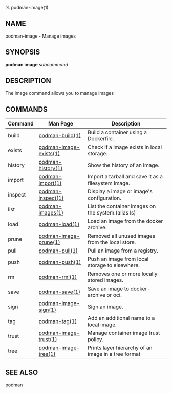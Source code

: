 % podman-image(1)

## NAME
podman\-image - Manage images

## SYNOPSIS
**podman image** *subcommand*

## DESCRIPTION
The image command allows you to manage images

## COMMANDS

| Command  | Man Page                                        | Description                                                                 |
| -------- | ----------------------------------------------- | --------------------------------------------------------------------------- |
| build    | [podman-build(1)](podman-build.1.md)            | Build a container using a Dockerfile.                                       |
| exists   | [podman-image-exists(1)](podman-image-exists.1.md) | Check if a image exists in local storage.                                |
| history  | [podman-history(1)](podman-history.1.md)        | Show the history of an image.                                               |
| import   | [podman-import(1)](podman-import.1.md)          | Import a tarball and save it as a filesystem image.                         |
| inspect  | [podman-inspect(1)](podman-inspect.1.md)        | Display a image or image's configuration.                                   |
| list     | [podman-images(1)](podman-images.1.md)          | List the container images on the system.(alias ls)                          |
| load     | [podman-load(1)](podman-load.1.md)              | Load an image from the docker archive.                                      |
| prune    | [podman-image-prune(1)](podman-image-prune.1.md)| Removed all unused images from the local store.                             |
| pull     | [podman-pull(1)](podman-pull.1.md)              | Pull an image from a registry.                                              |
| push     | [podman-push(1)](podman-push.1.md)              | Push an image from local storage to elsewhere.                              |
| rm       | [podman-rmi(1)](podman-rmi.1.md)                | Removes one or more locally stored images.                                  |
| save     | [podman-save(1)](podman-save.1.md)              | Save an image to docker-archive or oci.                                     |
| sign     | [podman-image-sign(1)](podman-image-sign.1.md)  | Sign an image.                                                              |
| tag      | [podman-tag(1)](podman-tag.1.md)                | Add an additional name to a local image.                                    |
| trust    | [podman-image-trust(1)](podman-image-trust.1.md)| Manage container image trust policy.                                        |
| tree     | [podman-image-tree(1)](podman-image-tree.1.md)  | Prints layer hierarchy of an image in a tree format                          |

## SEE ALSO
podman
